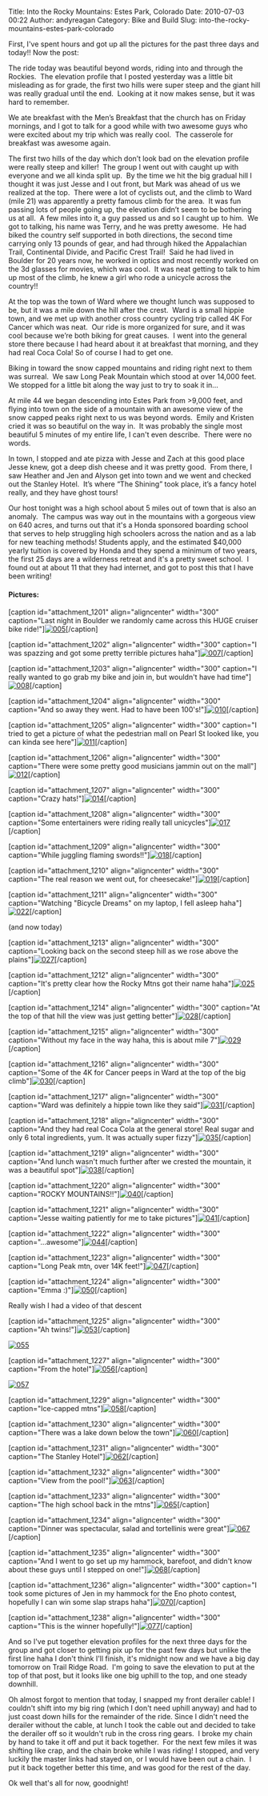 Title: Into the Rocky Mountains: Estes Park, Colorado
Date: 2010-07-03 00:22
Author: andyreagan
Category: Bike and Build
Slug: into-the-rocky-mountains-estes-park-colorado

First, I've spent hours and got up all the pictures for the past three
days and today!! Now the post:

The ride today was beautiful beyond words, riding into and through the
Rockies.  The elevation profile that I posted yesterday was a little bit
misleading as for grade, the first two hills were super steep and the
giant hill was really gradual until the end.  Looking at it now makes
sense, but it was hard to remember.

We ate breakfast with the Men’s Breakfast that the church has on Friday
mornings, and I got to talk for a good while with two awesome guys who
were excited about my trip which was really cool.  The casserole for
breakfast was awesome again.

The first two hills of the day which don’t look bad on the elevation
profile were really steep and killer!  The group I went out with caught
up with everyone and we all kinda split up.  By the time we hit the big
gradual hill I thought it was just Jesse and I out front, but Mark was
ahead of us we realized at the top.  There were a lot of cyclists out,
and the climb to Ward (mile 21) was apparently a pretty famous climb for
the area.  It was fun passing lots of people going up, the elevation
didn’t seem to be bothering us at all.  A few miles into it, a guy
passed us and so I caught up to him.  We got to talking, his name was
Terry, and he was pretty awesome.  He had biked the country self
supported in both directions, the second time carrying only 13 pounds of
gear, and had through hiked the Appalachian Trail, Continental Divide,
and Pacific Crest Trail!  Said he had lived in Boulder for 20 years now,
he worked in optics and most recently worked on the 3d glasses for
movies, which was cool.  It was neat getting to talk to him up most of
the climb, he knew a girl who rode a unicycle across the country!!

At the top was the town of Ward where we thought lunch was supposed to
be, but it was a mile down the hill after the crest.  Ward is a small
hippie town, and we met up with another cross country cycling trip
called 4K For Cancer which was neat.  Our ride is more organized for
sure, and it was cool because we’re both biking for great causes.  I
went into the general store there because I had heard about it at
breakfast that morning, and they had real Coca Cola! So of course I had
to get one.

Biking in toward the snow capped mountains and riding right next to them
was surreal.  We saw Long Peak Mountain which stood at over 14,000
feet.  We stopped for a little bit along the way just to try to soak it
in…

At mile 44 we began descending into Estes Park from \>9,000 feet, and
flying into town on the side of a mountain with an awesome view of the
snow capped peaks right next to us was beyond words.  Emily and Kristen
cried it was so beautiful on the way in.  It was probably the single
most beautiful 5 minutes of my entire life, I can't even describe.
 There were no words.

In town, I stopped and ate pizza with Jesse and Zach at this good place
Jesse knew, got a deep dish cheese and it was pretty good.  From there,
I saw Heather and Jen and Alyson get into town and we went and checked
out the Stanley Hotel.  It’s where “The Shining” took place, it’s a
fancy hotel really, and they have ghost tours!

Our host tonight was a high school about 5 miles out of town that is
also an anomaly.  The campus was way out in the mountains with a
gorgeous view on 640 acres, and turns out that it's a Honda sponsored
boarding school that serves to help struggling high schoolers across the
nation and as a lab for new teaching methods! Students apply, and the
estimated \$40,000 yearly tuition is covered by Honda and they spend a
minimum of two years, the first 25 days are a wilderness retreat and
it's a pretty sweet school.  I found out at about 11 that they had
internet, and got to post this that I have been writing!

#### Pictures:

[caption id="attachment\_1201" align="aligncenter" width="300"
caption="Last night in Boulder we randomly came across this HUGE cruiser
bike
ride!"][![](http://andyreagan.com/wp-content/uploads/2010/07/005-300x200.jpg "005")](http://andyreagan.com/wp-content/uploads/2010/07/005.jpg)[/caption]

[caption id="attachment\_1202" align="aligncenter" width="300"
caption="I was spazzing and got some pretty terrible pictures
haha"][![](http://andyreagan.com/wp-content/uploads/2010/07/007-300x200.jpg "007")](http://andyreagan.com/wp-content/uploads/2010/07/007.jpg)[/caption]

[caption id="attachment\_1203" align="aligncenter" width="300"
caption="I really wanted to go grab my bike and join in, but wouldn't
have had
time"][![](http://andyreagan.com/wp-content/uploads/2010/07/008-300x200.jpg "008")](http://andyreagan.com/wp-content/uploads/2010/07/008.jpg)[/caption]

[caption id="attachment\_1204" align="aligncenter" width="300"
caption="And so away they went. Had to have been
100's!"][![](http://andyreagan.com/wp-content/uploads/2010/07/010-300x200.jpg "010")](http://andyreagan.com/wp-content/uploads/2010/07/010.jpg)[/caption]

[caption id="attachment\_1205" align="aligncenter" width="300"
caption="I tried to get a picture of what the pedestrian mall on Pearl
St looked like, you can kinda see
here"][![](http://andyreagan.com/wp-content/uploads/2010/07/011-300x200.jpg "011")](http://andyreagan.com/wp-content/uploads/2010/07/011.jpg)[/caption]

[caption id="attachment\_1206" align="aligncenter" width="300"
caption="There were some pretty good musicians jammin out on the
mall"][![](http://andyreagan.com/wp-content/uploads/2010/07/012-300x200.jpg "012")](http://andyreagan.com/wp-content/uploads/2010/07/012.jpg)[/caption]

[caption id="attachment\_1207" align="aligncenter" width="300"
caption="Crazy
hats!"][![](http://andyreagan.com/wp-content/uploads/2010/07/014-300x200.jpg "014")](http://andyreagan.com/wp-content/uploads/2010/07/014.jpg)[/caption]

[caption id="attachment\_1208" align="aligncenter" width="300"
caption="Some entertainers were riding really tall
unicycles"][![](http://andyreagan.com/wp-content/uploads/2010/07/017-300x200.jpg "017")](http://andyreagan.com/wp-content/uploads/2010/07/017.jpg)[/caption]

[caption id="attachment\_1209" align="aligncenter" width="300"
caption="While juggling flaming
swords!!"][![](http://andyreagan.com/wp-content/uploads/2010/07/018-300x200.jpg "018")](http://andyreagan.com/wp-content/uploads/2010/07/018.jpg)[/caption]

[caption id="attachment\_1210" align="aligncenter" width="300"
caption="The real reason we went out, for
cheesecake!"][![](http://andyreagan.com/wp-content/uploads/2010/07/019-300x200.jpg "019")](http://andyreagan.com/wp-content/uploads/2010/07/019.jpg)[/caption]

[caption id="attachment\_1211" align="aligncenter" width="300"
caption="Watching "Bicycle Dreams" on my laptop, I fell asleep
haha"][![](http://andyreagan.com/wp-content/uploads/2010/07/022-300x200.jpg "022")](http://andyreagan.com/wp-content/uploads/2010/07/022.jpg)[/caption]

(and now today)

[caption id="attachment\_1213" align="aligncenter" width="300"
caption="Looking back on the second steep hill as we rose above the
plains"][![](http://andyreagan.com/wp-content/uploads/2010/07/027-300x200.jpg "027")](http://andyreagan.com/wp-content/uploads/2010/07/027.jpg)[/caption]

[caption id="attachment\_1212" align="aligncenter" width="300"
caption="It's pretty clear how the Rocky Mtns got their name
haha"][![](http://andyreagan.com/wp-content/uploads/2010/07/025-300x200.jpg "025")](http://andyreagan.com/wp-content/uploads/2010/07/025.jpg)[/caption]

[caption id="attachment\_1214" align="aligncenter" width="300"
caption="At the top of that hill the view was just getting
better"][![](http://andyreagan.com/wp-content/uploads/2010/07/028-300x200.jpg "028")](http://andyreagan.com/wp-content/uploads/2010/07/028.jpg)[/caption]

[caption id="attachment\_1215" align="aligncenter" width="300"
caption="Without my face in the way haha, this is about mile
7"][![](http://andyreagan.com/wp-content/uploads/2010/07/029-300x200.jpg "029")](http://andyreagan.com/wp-content/uploads/2010/07/029.jpg)[/caption]

[caption id="attachment\_1216" align="aligncenter" width="300"
caption="Some of the 4K for Cancer peeps in Ward at the top of the big
climb"][![](http://andyreagan.com/wp-content/uploads/2010/07/030-300x200.jpg "030")](http://andyreagan.com/wp-content/uploads/2010/07/030.jpg)[/caption]

[caption id="attachment\_1217" align="aligncenter" width="300"
caption="Ward was definitely a hippie town like they
said"][![](http://andyreagan.com/wp-content/uploads/2010/07/031-300x200.jpg "031")](http://andyreagan.com/wp-content/uploads/2010/07/031.jpg)[/caption]

[caption id="attachment\_1218" align="aligncenter" width="300"
caption="And they had real Coca Cola at the general store! Real sugar
and only 6 total ingredients, yum. It was actually super
fizzy"][![](http://andyreagan.com/wp-content/uploads/2010/07/035-300x200.jpg "035")](http://andyreagan.com/wp-content/uploads/2010/07/035.jpg)[/caption]

[caption id="attachment\_1219" align="aligncenter" width="300"
caption="And lunch wasn't much further after we crested the mountain, it
was a beautiful
spot"][![](http://andyreagan.com/wp-content/uploads/2010/07/038-300x200.jpg "038")](http://andyreagan.com/wp-content/uploads/2010/07/038.jpg)[/caption]

[caption id="attachment\_1220" align="aligncenter" width="300"
caption="ROCKY
MOUNTAINS!!"][![](http://andyreagan.com/wp-content/uploads/2010/07/040-300x200.jpg "040")](http://andyreagan.com/wp-content/uploads/2010/07/040.jpg)[/caption]

[caption id="attachment\_1221" align="aligncenter" width="300"
caption="Jesse waiting patiently for me to take
pictures"][![](http://andyreagan.com/wp-content/uploads/2010/07/041-300x200.jpg "041")](http://andyreagan.com/wp-content/uploads/2010/07/041.jpg)[/caption]

[caption id="attachment\_1222" align="aligncenter" width="300"
caption="...awesome"][![](http://andyreagan.com/wp-content/uploads/2010/07/044-300x200.jpg "044")](http://andyreagan.com/wp-content/uploads/2010/07/044.jpg)[/caption]

[caption id="attachment\_1223" align="aligncenter" width="300"
caption="Long Peak mtn, over 14K
feet!"][![](http://andyreagan.com/wp-content/uploads/2010/07/047-300x200.jpg "047")](http://andyreagan.com/wp-content/uploads/2010/07/047.jpg)[/caption]

[caption id="attachment\_1224" align="aligncenter" width="300"
caption="Emma
:)"][![](http://andyreagan.com/wp-content/uploads/2010/07/050-300x200.jpg "050")](http://andyreagan.com/wp-content/uploads/2010/07/050.jpg)[/caption]

Really wish I had a video of that descent

[caption id="attachment\_1225" align="aligncenter" width="300"
caption="Ah
twins!"][![](http://andyreagan.com/wp-content/uploads/2010/07/053-300x200.jpg "053")](http://andyreagan.com/wp-content/uploads/2010/07/053.jpg)[/caption]

[![](http://andyreagan.com/wp-content/uploads/2010/07/055-300x200.jpg "055")](http://andyreagan.com/wp-content/uploads/2010/07/055.jpg)

[caption id="attachment\_1227" align="aligncenter" width="300"
caption="From the
hotel"][![](http://andyreagan.com/wp-content/uploads/2010/07/056-300x200.jpg "056")](http://andyreagan.com/wp-content/uploads/2010/07/056.jpg)[/caption]

[![](http://andyreagan.com/wp-content/uploads/2010/07/057-300x200.jpg "057")](http://andyreagan.com/wp-content/uploads/2010/07/057.jpg)

[caption id="attachment\_1229" align="aligncenter" width="300"
caption="Ice-capped
mtns"][![](http://andyreagan.com/wp-content/uploads/2010/07/058-300x200.jpg "058")](http://andyreagan.com/wp-content/uploads/2010/07/058.jpg)[/caption]

[caption id="attachment\_1230" align="aligncenter" width="300"
caption="There was a lake down below the
town"][![](http://andyreagan.com/wp-content/uploads/2010/07/060-300x200.jpg "060")](http://andyreagan.com/wp-content/uploads/2010/07/060.jpg)[/caption]

[caption id="attachment\_1231" align="aligncenter" width="300"
caption="The Stanley
Hotel"][![](http://andyreagan.com/wp-content/uploads/2010/07/062-300x200.jpg "062")](http://andyreagan.com/wp-content/uploads/2010/07/062.jpg)[/caption]

[caption id="attachment\_1232" align="aligncenter" width="300"
caption="View from the
pool!"][![](http://andyreagan.com/wp-content/uploads/2010/07/063-300x200.jpg "063")](http://andyreagan.com/wp-content/uploads/2010/07/063.jpg)[/caption]

[caption id="attachment\_1233" align="aligncenter" width="300"
caption="The high school back in the
mtns"][![](http://andyreagan.com/wp-content/uploads/2010/07/065-300x200.jpg "065")](http://andyreagan.com/wp-content/uploads/2010/07/065.jpg)[/caption]

[caption id="attachment\_1234" align="aligncenter" width="300"
caption="Dinner was spectacular, salad and tortellinis were
great"][![](http://andyreagan.com/wp-content/uploads/2010/07/067-300x200.jpg "067")](http://andyreagan.com/wp-content/uploads/2010/07/067.jpg)[/caption]

[caption id="attachment\_1235" align="aligncenter" width="300"
caption="And I went to go set up my hammock, barefoot, and didn't know
about these guys until I stepped on
one!"][![](http://andyreagan.com/wp-content/uploads/2010/07/068-300x200.jpg "068")](http://andyreagan.com/wp-content/uploads/2010/07/068.jpg)[/caption]

[caption id="attachment\_1236" align="aligncenter" width="300"
caption="I took some pictures of Jen in my hammock for the Eno photo
contest, hopefully I can win some slap straps
haha"][![](http://andyreagan.com/wp-content/uploads/2010/07/070-300x200.jpg "070")](http://andyreagan.com/wp-content/uploads/2010/07/070.jpg)[/caption]

[caption id="attachment\_1238" align="aligncenter" width="300"
caption="This is the winner
hopefully!"][![](http://andyreagan.com/wp-content/uploads/2010/07/077-300x200.jpg "077")](http://andyreagan.com/wp-content/uploads/2010/07/077.jpg)[/caption]

And so I've put together elevation profiles for the next three days for
the group and got closer to getting pix up for the past few days but
unlike the first line haha I don't think I'll finish, it's midnight now
and we have a big day tomorrow on Trail Ridge Road.  I'm going to save
the elevation to put at the top of that post, but it looks like one big
uphill to the top, and one steady downhill.

Oh almost forgot to mention that today, I snapped my front derailer
cable! I couldn't shift into my big ring (which I don't need uphill
anyway) and had to just coast down hills for the remainder of the ride.
Since I didn't need the derailer without the cable, at lunch I took the
cable out and decided to take the derailer off so it wouldn't rub in the
cross ring gears.  I broke my chain by hand to take it off and put it
back together.  For the next few miles it was shifting like crap, and
the chain broke while I was riding! I stopped, and very luckily the
master links had stayed on, or I would have been out a chain.  I put it
back together better this time, and was good for the rest of the day.

Ok well that's all for now, goodnight!
